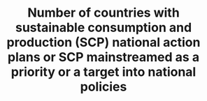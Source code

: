 ---
actual_indicator_available: null
actual_indicator_available_description: null
comments_and_limitations: null
data_non_statistical: true
date_metadata_updated: null
date_of_national_source_publication: null
disaggregation_categories: null
disaggregation_geography: null
goal_meta_link: http://unstats.un.org/sdgs/files/metadata-compilation/Metadata-Goal-12.pdf
goal_meta_link_page: 2
graph: null
graph_status_notes: Policy Judgement
graph_title: Number of countries with sustainable consumption and production (SCP)
  national action plans or SCP mainstreamed as a priority or a target into national
  policies
graph_type: null
graph_type_description: null
has_metadata: false
indicator: 12.1.1
indicator_definition: ''
indicator_name: Number of countries with sustainable consumption and production (SCP)
  national action plans or SCP mainstreamed as a priority or a target into national
  policies
indicator_sort_order: 12.01.01
indicator_variable: null
international_and_national_references: null
layout: indicator
method_of_computation: ''
periodicity: null
permalink: /12-1-1/
published: false
rationale_interpretation: ''
reporting_status: notstarted
scheduled_update_by_SDG_team: null
scheduled_update_by_national_source: null
sdg_goal: 12
source_active_1: true
source_agency_staff_email_1: null
source_agency_staff_name_1: null
source_agency_survey_dataset_1: null
source_notes_1: null
source_title_1: null
source_url_1: null
target: Implement the 10-year Framework of Programmes on Sustainable Consumption and
  Production Patterns, all countries taking action, with developed countries taking
  the lead, taking into account the development and capabilities of developing countries.
target_id: '12.1'
time_period: null
title: Number of countries with sustainable consumption and production (SCP) national
  action plans or SCP mainstreamed as a priority or a target into national policies
un_custodial_agency: UNEP
un_designated_tier: '3'
unit_of_measure: null
variable_description: null
variable_notes: null
---